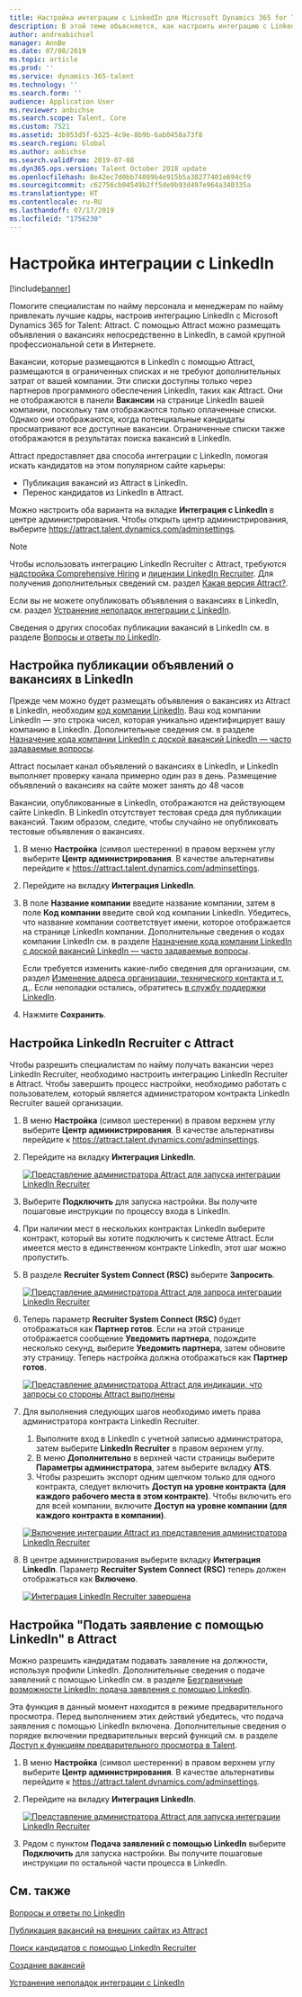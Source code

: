 ```yaml
---
title: Настройка интеграции с LinkedIn для Microsoft Dynamics 365 for Talent - Attract
description: В этой теме объясняется, как настроить интеграцию с LinkedIn для Microsoft Dynamics 365 for Talent - Attract, чтобы можно было легко публиковать объявления о вакансиях в LinkedIn из Attract, а также для того, чтобы ваши специалисты по найму на работу могли синхронизировать свои сведения о наборе сотрудников с профилем LinkedIn кандидата.
author: andreabichsel
manager: AnnBe
ms.date: 07/08/2019
ms.topic: article
ms.prod: ''
ms.service: dynamics-365-talent
ms.technology: ''
ms.search.form: ''
audience: Application User
ms.reviewer: anbichse
ms.search.scope: Talent, Core
ms.custom: 7521
ms.assetid: 3b953d5f-6325-4c9e-8b9b-6ab0458a73f8
ms.search.region: Global
ms.author: anbichse
ms.search.validFrom: 2019-07-08
ms.dyn365.ops.version: Talent October 2018 update
ms.openlocfilehash: 8e42ec7d0bb74089b4e915b5a30277401e694cf9
ms.sourcegitcommit: c62756cb04549b2ff5de9b93d497e964a340335a
ms.translationtype: HT
ms.contentlocale: ru-RU
ms.lasthandoff: 07/17/2019
ms.locfileid: "1756230"
---
```

# <a name="set-up-linkedin-integration"></a>Настройка интеграции с LinkedIn

[!include[banner](../includes/banner.md)]

Помогите специалистам по найму персонала и менеджерам по найму привлекать лучшие кадры, настроив интеграцию LinkedIn с Microsoft Dynamics 365 for Talent: Attract. С помощью Attract можно размещать объявления о вакансиях непосредственно в LinkedIn, в самой крупной профессиональной сети в Интернете.

Вакансии, которые размещаются в LinkedIn с помощью Attract, размещаются в ограниченных списках и не требуют дополнительных затрат от вашей компании. Эти списки доступны только через партнеров программного обеспечения LinkedIn, таких как Attract. Они не отображаются в панели **Вакансии** на странице LinkedIn вашей компании, поскольку там отображаются только оплаченные списки. Однако они отображаются, когда потенциальные кандидаты просматривают все доступные вакансии. Ограниченные списки также отображаются в результатах поиска вакансий в LinkedIn.

Attract предоставляет два способа интеграции с LinkedIn, помогая искать кандидатов на этом популярном сайте карьеры:

- Публикация вакансий из Attract в LinkedIn.
- Перенос кандидатов из LinkedIn в Attract.

Можно настроить оба варианта на вкладке **Интеграция с LinkedIn** в центре администрирования. Чтобы открыть центр администрирования, выберите <https://attract.talent.dynamics.com/adminsettings>.

> [!NOTE]
> Чтобы использовать интеграцию LinkedIn Recruiter с Attract, требуются [надстройка Comprehensive Hiring](https://docs.microsoft.com/dynamics365/unified-operations/talent/attract-comprehensive-hiring) и [лицензии LinkedIn Recruiter](https://business.linkedin.com/talent-solutions/cx/17/08/recruiter-demo-fs2-k18). Для получения дополнительных сведений см. раздел [Какая версия Attract?](./attract-comprehensive-hiring.md).

Если вы не можете опубликовать объявления о вакансиях в LinkedIn, см. раздел [Устранение неполадок интеграции с LinkedIn](./attract-troubleshoot-linkedin.md).

Сведения о других способах публикации вакансий в LinkedIn см. в разделе [Вопросы и ответы по LinkedIn](./attract-linkedin-faq.md).

## <a name="configure-job-posting-to-linkedin"></a>Настройка публикации объявлений о вакансиях в LinkedIn

Прежде чем можно будет размещать объявления о вакансиях из Attract в LinkedIn, необходим [код компании LinkedIn](https://aka.ms/findID). Ваш код компании LinkedIn — это строка чисел, которая уникально идентифицирует вашу компанию в LinkedIn. Дополнительные сведения см. в разделе [Назначение кода компании LinkedIn с доской вакансий LinkedIn — часто задаваемые вопросы](https://aka.ms/findID).

Attract посылает канал объявлений о вакансиях в LinkedIn, и LinkedIn выполняет проверку канала примерно один раз в день. Размещение объявлений о вакансиях на сайте может занять до 48 часов

Вакансии, опубликованные в LinkedIn, отображаются на действующем сайте LinkedIn. В LinkedIn отсутствует тестовая среда для публикации вакансий. Таким образом, следите, чтобы случайно не опубликовать тестовые объявления о вакансиях. 

1. В меню **Настройка** (символ шестеренки) в правом верхнем углу выберите **Центр администрирования**. В качестве альтернативы перейдите к <https://attract.talent.dynamics.com/adminsettings>.
2. Перейдите на вкладку **Интеграция LinkedIn**.
3. В поле **Название компании** введите название компании, затем в поле **Код компании** введите свой код компании LinkedIn. Убедитесь, что название компании соответствует имени, которое отображается на странице LinkedIn компании. Дополнительные сведения о кодах компании LinkedIn см. в разделе [Назначение кода компании LinkedIn с доской вакансий LinkedIn — часто задаваемые вопросы](https://www.linkedin.com/help/linkedin/answer/98972).

    Если требуется изменить какие-либо сведения для организации, см. раздел [Изменение адреса организации, технического контакта и т. д.](https://docs.microsoft.com/office365/admin/manage/change-address-contact-and-more). Если неполадки остались, обратитесь [в службу поддержки LinkedIn](https://www.linkedin.com/help/linkedin).

4. Нажмите **Сохранить**.

## <a name="set-up-linkedin-recruiter-with-attract"></a>Настройка LinkedIn Recruiter с Attract 

Чтобы разрешить специалистам по найму получать вакансии через LinkedIn Recruiter, необходимо настроить интеграцию LinkedIn Recruiter в Attract. Чтобы завершить процесс настройки, необходимо работать с пользователем, который является администратором контракта LinkedIn Recruiter вашей организации.

1. В меню **Настройка** (символ шестеренки) в правом верхнем углу выберите **Центр администрирования**. В качестве альтернативы перейдите к <https://attract.talent.dynamics.com/adminsettings>.
2. Перейдите на вкладку **Интеграция LinkedIn**.

    [![Представление администратора Attract для запуска интеграции LinkedIn Recruiter](./media/LinkedInConnect.png)](./media/LinkedInConnect.png)

3. Выберите **Подключить** для запуска настройки. Вы получите пошаговые инструкции по процессу входа в LinkedIn.
4. При наличии мест в нескольких контрактах LinkedIn выберите контракт, который вы хотите подключить к системе Attract. Если имеется место в единственном контракте LinkedIn, этот шаг можно пропустить.
5. В разделе **Recruiter System Connect (RSC)** выберите **Запросить**.

    [![Представление администратора Attract для запроса интеграции LinkedIn Recruiter](./media/RequestLinkedInRSC.png)](./media/RequestLinkedInRSC.png)

6. Теперь параметр **Recruiter System Connect (RSC)** будет отображаться как **Партнер готов**. Если на этой странице отображается сообщение **Уведомить партнера**, подождите несколько секунд, выберите **Уведомить партнера**, затем обновите эту страницу. Теперь настройка должна отображаться как **Партнер готов**.

    [![Представление администратора Attract для индикации, что запросы со стороны Attract выполнены](./media/PartnerReadyRSC.png)](./media/PartnerReadyRSC.png)

7. Для выполнения следующих шагов необходимо иметь права администратора контракта LinkedIn Recruiter.

    1. Выполните вход в LinkedIn с учетной записью администратора, затем выберите **LinkedIn Recruiter** в правом верхнем углу. 
    2. В меню **Дополнительно** в верхней части страницы выберите **Параметры администратора**, затем выберите вкладку **ATS**.
    3. Чтобы разрешить экспорт одним щелчком только для одного контракта, следует включить **Доступ на уровне контракта (для каждого рабочего места в этом контракте)**. Чтобы включить его для всей компании, включите **Доступ на уровне компании (для каждого контракта в компании)**.

    [![Включение интеграции Attract из представления администратора LinkedIn Recruiter](./media/EnableRSC.png)](./media/EnableRSC.png)

8. В центре администрирования выберите вкладку **Интеграция LinkedIn**. Параметр **Recruiter System Connect (RSC)** теперь должен отображаться как **Включено**.

    [![Интеграция LinkedIn Recruiter завершена](./media/RSCSetupComplete.png)](./media/RSCSetupComplete.png)

## <a name="set-up-apply-with-linkedin-in-attract"></a>Настройка "Подать заявление с помощью LinkedIn" в Attract

Можно разрешить кандидатам подавать заявление на должности, используя профили LinkedIn. Дополнительные сведения о подаче заявлений с помощью LinkedIn см. в разделе [Безграничные возможности LinkedIn: подача заявления с помощью LinkedIn](https://blog.linkedin.com/2011/07/24/apply-with-linkedin).

Эта функция в данный момент находится в режиме предварительного просмотра. Перед выполнением этих действий убедитесь, что подача заявления с помощью LinkedIn включена. Дополнительные сведения о порядке включении предварительных версий функций см. в разделе [Доступ к функциям предварительного просмотра в Talent](./access-preview-feature.md).

1. В меню **Настройка** (символ шестеренки) в правом верхнем углу выберите **Центр администрирования**. В качестве альтернативы перейдите к <https://attract.talent.dynamics.com/adminsettings>.
2. Перейдите на вкладку **Интеграция LinkedIn**.

    [![Представление администратора Attract для запуска интеграции LinkedIn Recruiter](./media/LinkedInConnect.png)](./media/LinkedInConnect.png)

3. Рядом с пунктом **Подача заявлений с помощью LinkedIn** выберите **Подключить** для запуска настройки. Вы получите пошаговые инструкции по остальной части процесса в LinkedIn.

## <a name="see-also"></a>См. также

[Вопросы и ответы по LinkedIn](./attract-linkedin-faq.md)

[Публикация вакансий на внешних сайтах из Attract](./posting-jobs-external.md)

[Поиск кандидатов с помощью LinkedIn Recruiter](./attract-linkedin-recruiter.md)

[Создание вакансий](./creating-jobs-attract.md)

[Устранение неполадок интеграции с LinkedIn](./attract-troubleshoot-linkedin.md)
